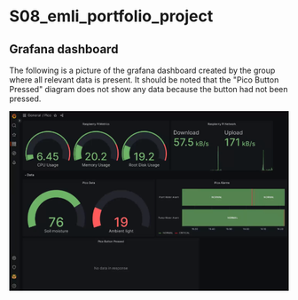 # S08_emli_portfolio_project

## Grafana dashboard

The following is a picture of the grafana dashboard created by the group where all relevant data is present. It should be noted that the "Pico Button Pressed" diagram does not show any data because the button had not been pressed. 

![Grafana Dashboard](/pictures/emli_grafana_dashboard.png)